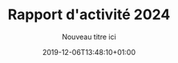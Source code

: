---
title: Rapport d'activité 2024
date: 2019-12-06T13:48:10+01:00
layout: rapport_2024
menu:
  main:
    parent: asso
    weight: 4
flowbite: true
carousel: true
subtitle: "Nouveau titre ici"
tabs:
  - title: "Édito<br/>Moments clés<br/>Chiffres 2024"
    title_mobile: "Édito / Moments clés / Chiffres 2024"
    id: edito
  - title: Une année<br/>d'ancrage<br/>territorial
    title_mobile: Une année d'ancrage territorial
    id: ancrage
  - title: Transmettre,<br/>éduquer et<br/>diffuser
    title_mobile: Transmettre, éduquer et diffuser
    id: education
  - title: L’augmentation des besoins &<br/>nos relations avec les<br/>association partenaires 
    title_mobile: L’augmentation des besoins & nos relations avec les association partenaires
    id: partenaires
  - title: Changer les<br/>mentalités sur<br/>les règles
    title_mobile: Changer les mentalités sur les règles
    id: changer
  - title: Une équipe qui<br/>grandit comme<br/>ses projets
    title_mobile: Une équipe qui grandit comme ses projets
    id: equipe 
intro:
  title: "Bienvenue sur notre rapport d'activité digital !"
  text: "En 2024, Règles Élémentaires a poursuivi son engagement avec une intensité et une portée accrues. Grâce à la mobilisation sans précédent de nos bénévoles, partenaires et équipes salariées, nous avons collecté et redistribué plus de 5 millions de protections périodiques, formé plus d'un millier de professionnel·les et sensibilisé des milliers de jeunes et d’adultes à la santé menstruelle. Cette année marque également un tournant stratégique avec l’essor de nos antennes régionales, permettant un ancrage territorial renforcé et des actions adaptées aux réalités locales. En innovant dans nos approches, en consolidant nos actions et en étendant notre réseau, nous avons fait de 2024 une année décisive pour la lutte contre la précarité menstruelle et la sensibilisation à grande échelle. Ce rapport témoigne de ces avancées, des défis relevés et des perspectives qui s’ouvrent à nous pour les années à venir.<br/>Bonne lecture !"
edito: "Être présidente de Règles Élémentaires, c’est porter une conviction profonde : celle que les règles ne devraient jamais être un sujet de honte, d'ignorance ou de précarité. 
<br/><br/>
Cette année encore, nous avons grandi, à toutes les échelles : sur le terrain avec l’ouverture d’antennes locales portées par des personnes engagées ; à l’échelle européenne en dénonçant des réalités inacceptables — à l’heure où j’écris ces lignes, qui sait ce qu’il y a vraiment dans une protection périodique ? Comment ne pas voir là une négligence délibérée à la santé publique ? Face à ces constats, Règles Élémentaires éclaire, informe, sensibilise. Avec la certification Qualiopi obtenue pour notre service de formation, nous consolidons notre rôle dans un monde où la parole a parfois du mal à se frayer un chemin. 
<br/><br/>
Merci à l’équipe de l’association, aux bénévoles et aux soutiens fidèles dont ses administrateurs•rices qui font vivre cette ambition quotidienne."
edito_author: "Nadège Moreau<br/>Présidente de Règles Élémentaires"
events_title: "2024 en moments clés"
key_events:
  - month: "Janvier"
    imgs:
      - src: "/img/page-rapport-2024/janvier.png"
    texts: 
      - content: "↘ Première édition de l’Élémentaire"
  - month: "Mars"
    imgs:
      - src: "/img/page-rapport-2024/mars-collecte-1.png"
      - src: "/img/page-rapport-2024/mars-collecte-2.png"
    texts: 
      - content: "↘ Collecte nationale Règles Solidaires"
  - month: "Avril"
    imgs:
      - src: "/img/page-rapport-2024/avril-sensib-foot.png"
      - src: "/img/page-rapport-2024/avril-sensib-coach.png"
    texts: 
      - content: "↘ Lancement en club de notre projet “j’ai mes règles, je fais du foot”"
      - content: "↘ Création de l’Organisme de formation!"
  - month: "Mai"
    imgs:
      - src: "/img/page-rapport-2024/mai-sport.png"
      - src: "/img/page-rapport-2024/mai-leclerc.png"
      - src: "/img/page-rapport-2024/mai-apero.png"
    texts: 
      - content: "↘ Règles et sport : carton rouge sur les tabous à la Cité Audacieuse"
      - content: "↘ Collecte nationale Banques Alimentaires x Leclerc"
      - content: "↘ Apéro Menstruel à Lyon"
  - month: "Juin"
    imgs:
      - src: "/img/page-rapport-2024/juin-collecte.png"
      - src: "/img/page-rapport-2024/juin-alerte.png"
      - src: "/img/page-rapport-2024/juin-solidays.png"
    texts: 
      - content: "↘ Collecte nationale Règles de Survie avec Monoprix et la fondation des femmes"
      - content: "↘ Participation à Alertes féministes"
      - content: "↘ Solidays"
  - month: "Juillet"
    imgs:
      - src: "/img/page-rapport-2024/juillet-seminaire-1.png"
      - src: "/img/page-rapport-2024/juillet-seminaire-2.png"
    texts: 
      - content: "↘ Premier séminaire d’équipe !"
  - month: "Septembre"
    imgs:
      - src: "/img/page-rapport-2024/septembre.png"
    texts: 
      - content: "↘  Lancement du Menstrual Education Network"
  - month: "Octobre"
    imgs:
      - src: "/img/page-rapport-2024/octobre-parlons.png"
      - src: "/img/page-rapport-2024/octobre-cop1.png"
      - src: "/img/page-rapport-2024/octobre-dossard-2.png"
    texts: 
      - content: "↘ Lancement Parlons Règles"
      - content: "↘ Participation au festival Cop’1 au Zénith"
      - content: "↘ Lancement dossards solidaires"
  - month: "Novembre"
    imgs:
      - src: "/img/page-rapport-2024/novembre-men.png"
      - src: "/img/page-rapport-2024/novembre-don.png"
    texts: 
      - content: "↘ Kick off du Menstrual Education Network à Paris"
      - content: "↘ Microdon Monoprix"
  - month: "Décembre"
    imgs:
      - src: "/img/page-rapport-2024/decembre-virale.png"
      - src: "/img/page-rapport-2024/decembre-mayotte.png"
    texts: 
      - content: "↘ Collecte virale"
      - content: "↘ Mission Mayotte"
key_numbers:
  title: Les chiffres clés
  precarite_title: "Lutte contre la précarité menstruelle"
  precarite_numbers:    
    - number: "5 110 451"
      text: "protections collectées"
      img: "/img/page-rapport-2024/paquet-serviettes.svg"
    - number: "12 671"
      text: "protections réutilisables collectées"
      img: "/img/page-rapport-2024/cup.svg"
    - number: "5 097 780"
      text: "protections jetables collectées"
      img: "/img/page-rapport-2024/serviette-emballee.svg"
    - number: "457 625"
      text: "personnes bénéficiaires"
      img: "/img/page-rapport-2024/3-personnes.svg"
    - number: "404 partenaires"
      text: "associatifs ayant bénéficié de protections périodiques"
      img: "/img/page-rapport-2024/main-coeur.svg"
  benevoles_title: "Nos bénévoles"
  benevoles_numbers:
    - number: "291"
      text: "bénévoles formé·es"
      img: "/img/page-rapport-2024/personnage-check.svg"
    - number: "1500"
      text: "bénévoles mobilisé·es sur 103 actions"
      img: "/img/page-rapport-2024/hands-heart.svg"
  education_title: "Education menstruelle"
  education_numbers:
    - number: "267"
      text: "actions de sensibilisation jeunes"
      img: "/img/page-rapport-2024/tableau.svg"
    - number: "4951"
      text: "jeunes sensibilisé·es lors de nos ateliers scolaires"
      img: "/img/page-rapport-2024/sac-a-dos.svg"
    - number: "+ de 10 000"
      text: "visites sur Parlons Règles"
      img: "/img/page-rapport-2024/ordinateur.svg"
  formation_title: "Formations"
  formation_numbers:
    - number: "89"
      text: "actions menées auprès des professionnel·les (relais médico-sociaux, éducatifs)"
      img: "/img/page-rapport-2024/tableau.svg"
    - number: "1030"
      text: "professionnel·les  formé·es ou sensibilisé·es"
      img: "/img/page-rapport-2024/professionnel.svg"
    - number: "26"
      text: "sensibilisations adultes bénéficiaires"
      img: "/img/page-rapport-2024/tableau.svg"
    - number: "232"
      text: "bénéficiaires sensibilisé·es"
      img: "/img/page-rapport-2024/bulle-dialogue.svg"
    - number: "6"
      text: "actions menées auprès d’employeurs"
      img: "/img/page-rapport-2024/tableau.svg"
    - number: "115"
      text: "salarié·es / agent·es sensibilisé·es"
      img: "/img/page-rapport-2024/professionnel.svg"
  public_title: "Grand public"
  public_numbers:
    - number: "45"
      text: "participations lors d’événements"
      img: "/img/page-rapport-2024/evenement.svg"
    - number: "+ de 220 000 personnes"
      text: "sensibilisées lors de nos évènements"
      img: "/img/page-rapport-2024/personnage-check.svg"
    - number: "64 268"
      text: "abonné·es sur nos réseaux sociaux"
      img: "/img/page-rapport-2024/abonnes.svg"
    - number: "107"
      text: "parutions dans les médias"
      img: "/img/page-rapport-2024/journal.svg"
carte_title: "Notre présence sur le territoire"
partners_title: "Merci à nos partenaires"
publics_title: "Financeurs publics"
publics:
    - name: "Ville de Paris"
      logo: "/img/page-rapport/logos-partenaires/financeurs-publics/ville-paris.png"
    - name: "Est Ensemble"
      logo: "/img/page-rapport/logos-partenaires/financeurs-publics/est-ensemble.png"
    - name: "Cités éducatives"
      logo: "/img/page-rapport/logos-partenaires/financeurs-publics/cites-educatives.png"
    - name: "Région IDF"
      logo: "/img/page-rapport/logos-partenaires/financeurs-publics/idf.png"
    - name: "Préfecture IDF"
      logo: "/img/page-rapport/logos-partenaires/financeurs-publics/prefet-idf.png"
    - name: "Préfecture Seine-Saint-Denis"
      logo: "/img/page-rapport/logos-partenaires/financeurs-publics/prefet-saint-denis.png"
    - name: "DRDFE PDL"
      logo: "/img/page-rapport/logos-partenaires/financeurs-publics/prefet-pdl.png"
    - name: "DRIHL IDF"
      logo: "/img/page-rapport/logos-partenaires/financeurs-publics/drihl.png"
    - name: "DRDFE IDF"
      logo: "/img/page-rapport/logos-partenaires/financeurs-publics/drdfe-idf.png"
    - name: "DRIEETS 94"
      logo: "/img/page-rapport/logos-partenaires/financeurs-publics/drieets-94.png"
    - name: "DREETS Corse"
      logo: "/img/page-rapport/logos-partenaires/financeurs-publics/dreets-corse.png"
    - name: "Métropole Lyon"
      logo: "/img/page-rapport/logos-partenaires/financeurs-publics/metropole-lyon.png"
    - name: "DGCS"
      logo: "/img/page-rapport/logos-partenaires/financeurs-publics/dgcs.jpeg"
    - name: "Ministère chargé de l'égalité entre les femmes et les hommes"
      logo: "/img/page-rapport/logos-partenaires/financeurs-publics/sdfe.png"
    - name: "Direction de l'administration pénitentiaire"
      logo: "/img/page-rapport/logos-partenaires/financeurs-publics/dap.png"
    - name: "Fond pour le développement de la vie associative"
      logo: "/img/page-rapport/logos-partenaires/financeurs-publics/fdva.png"
    - name: "Ville de Nantes"
      logo: "/img/page-rapport/logos-partenaires/financeurs-publics/nantes.png"
    - name: "Conseil départemental 94"
      logo: "/img/page-rapport/logos-partenaires/financeurs-publics/seine-saint-denis.png"
    - name: "DDFE-94"
      logo: "/img/page-rapport/logos-partenaires/financeurs-publics/prefet-val-marne.png"
    - name: "Ville de Nanterre"
      logo: "/img/page-rapport/logos-partenaires/financeurs-publics/nanterre.png"
privates_title: "Mécènes et financeurs privés"
privates:
    - name: "Or en cash"
      logo: "/img/page-rapport/logos-partenaires/financeurs-prives/or-en-cash.png"
    - name: "Fondation Roi Beaudouin"
      logo: "/img/page-rapport/logos-partenaires/financeurs-prives/fondation-roi.png"
    - name: "Fondation L'oréal"
      logo: "/img/page-rapport/logos-partenaires/financeurs-prives/fondation-loreal.png"
    - name: "Fondation des femmes"
      logo: "/img/page-rapport/logos-partenaires/financeurs-prives/fondation-des-femmes.png"
    - name: "Fondation AFNIC"
      logo: "/img/page-rapport/logos-partenaires/financeurs-prives/afnic.png"
    - name: "Impact 2024"
      logo: "/img/page-rapport/logos-partenaires/financeurs-prives/impact-2024.png"
    - name: "Fondation Crédit Agricole"
      logo: "/img/page-rapport/logos-partenaires/financeurs-prives/fondation-credit-agricole.png"
    - name: "Fondation BNP"
      logo: "/img/page-rapport/logos-partenaires/financeurs-prives/fondation-bnp.png"
    - name: "Fondation France s'engage"
      logo: "/img/page-rapport/logos-partenaires/financeurs-prives/ffe.png"
    - name: "ADN Solidarity"
      logo: "/img/page-rapport/logos-partenaires/financeurs-prives/adn-solidarity.png"
    - name: "Fondation Carrefour"
      logo: "/img/page-rapport/logos-partenaires/financeurs-prives/fondation-carrefour.png"
    - name: "Caisse d'épargne Grand Est Europe"
      logo: "/img/page-rapport/logos-partenaires/financeurs-prives/ce-grand-est.png"
    - name: "Heyme"
      logo: "/img/page-rapport/logos-partenaires/financeurs-prives/heyme.png"
    - name: "The Simones"
      logo: "/img/page-rapport/logos-partenaires/financeurs-prives/the-simones.jpg"
    - name: "Groupe VYV"
      logo: "/img/page-rapport/logos-partenaires/financeurs-prives/groupe-vyv.png"
    - name: "Fond de dotation EIG"
      logo: "/img/page-rapport/logos-partenaires/financeurs-prives/eig.png"
    - name: "Comédie des 3 Bornes"
      logo: "/img/page-rapport/logos-partenaires/financeurs-prives/3-bornes.png"
mecenat_title: "Mécènat de compétence"
mecenat:
    - name: "Astek"
      logo: "/img/page-rapport/logos-partenaires/mecenat/astek.png"
    - name: "EY"
      logo: "/img/page-rapport/logos-partenaires/mecenat/ey.png"
    - name: "make.org"
      logo: "/img/page-rapport/logos-partenaires/mecenat/makeorg.png"
    - name: "Service Plan"
      logo: "/img/page-rapport/logos-partenaires/mecenat/serviceplan.png"
    - name: "Les fabricants"
      logo: "/img/page-rapport/logos-partenaires/mecenat/fabricants.png"
    - name: "Média Transports"
      logo: "/img/page-rapport/logos-partenaires/mecenat/mediatransports.png"
    - name: "Share it"
      logo: "/img/page-rapport/logos-partenaires/mecenat/share-it.svg"
    - name: "Impact tank"
      logo: "/img/page-rapport/logos-partenaires/mecenat/impact-tank.png"
operationnels_title: "Partenaires opérationnels"
operationnels:
    - name: "Leclerc"
      logo: "/img/page-rapport/logos-partenaires/operationnels/leclerc.png"
    - name: "Fondation Monoprix"
      logo: "/img/page-rapport/logos-partenaires/operationnels/fondation-monoprix.jpg"
    - name: "Banques alimentaires"
      logo: "/img/page-rapport/logos-partenaires/operationnels/ffba.png"
    - name: "Cora"
      logo: "/img/page-rapport/logos-partenaires/operationnels/cora.png"
    - name: "Captain Cause"
      logo: "/img/page-rapport/logos-partenaires/operationnels/captain-cause.png"
    - name: "Wenabi"
      logo: "/img/page-rapport/logos-partenaires/operationnels/wenabi.png"
    - name: "NooS"
      logo: "/img/page-rapport/logos-partenaires/operationnels/noos.png"
    - name: "Charitips"
      logo: "/img/page-rapport/logos-partenaires/operationnels/charitips.png"
    - name: "Benevity"
      logo: "/img/page-rapport/logos-partenaires/operationnels/benevity.png"
    - name: "Day One"
      logo: "/img/page-rapport/logos-partenaires/operationnels/day-one.png"
    - name: "Diffuz"
      logo: "/img/page-rapport/logos-partenaires/operationnels/diffuz.jpg"
    - name: "Vendredi"
      logo: "/img/page-rapport/logos-partenaires/operationnels/vendredi.jpeg"
    - name: "Deret"
      logo: "/img/page-rapport/logos-partenaires/operationnels/deret.png"
    - name: "All Colibri"
      logo: "/img/page-rapport/logos-partenaires/operationnels/all-colibri.png"
    - name: "Les Bienfaiteurs"
      logo: "/img/page-rapport/logos-partenaires/operationnels/bienfaiteurs.png"
    - name: "CAF America"
      logo: "/img/page-rapport/logos-partenaires/operationnels/caf-america.png"
evenementiels_title: "Partenaires événementiels"
evenementiels:
    - name: "Cop'1"
      logo: "/img/page-rapport/logos-partenaires/evenementiels/cop1.png"
    - name: "VYV festival"
      logo: "/img/page-rapport/logos-partenaires/evenementiels/vyv.jpeg"
    - name: "Fabrique de la solidarité"
      logo: "/img/page-rapport/logos-partenaires/evenementiels/fabrique.png"
    - name: "Cité audacieuse"
      logo: "/img/page-rapport/logos-partenaires/evenementiels/cite.jpg"
produits_title: "Partenaires produits"
produits:
    - name: "Dans ma culotte"
      logo: "/img/page-rapport/logos-partenaires/produits/dansmaculotte.png"
    - name: "Smoon"
      logo: "/img/page-rapport/logos-partenaires/produits/smoon.png"
    - name: "Always"
      logo: "/img/page-rapport/logos-partenaires/produits/always.png"
    - name: "DIM"
      logo: "/img/page-rapport/logos-partenaires/produits/dim.png"
    - name: "Modibodi"
      logo: "/img/page-rapport/logos-partenaires/produits/modibodi.jpg"
    - name: "Chantelle"
      logo: "/img/page-rapport/logos-partenaires/produits/chantelle.png"
    - name: "Carrefour"
      logo: "/img/page-rapport/logos-partenaires/produits/carrefour.png"
    - name: "Les petites choses"
      logo: "/img/page-rapport/logos-partenaires/produits/lespetiteschoses.png"
    - name: "Jho"
      logo: "/img/page-rapport/logos-partenaires/produits/jho.png"
ancrage:
  intro:
    title: "Une année d'ancrage territorial"
    text: "En 2024, Règles Élémentaires a consolidé et étendu son ancrage territorial grâce à ses antennes salariées. Nous comptons désormais quatre antennes régionales : en Pays de la Loire (PDL), Centre-Val de Loire (CVL), Île-de-France (IDF), et Provence-Alpes-Côte d’Azur (PACA)."
  first_text: "Cette année, deux modèles d'antennes se sont distingués : en PACA et CVL, elles ont été créées là où existait auparavant une activité 100% bénévole, tandis qu'en IDF, les actions existait dû à l'implantation francilienne historique de l'asso, mais l'antenne a été formalisée.
  <br/><br/>
  Ce projet ambitieux, car il a nécessité de repenser notre organisation et un modèle financier dédié,  nous tenait à cœur. Il reflète notre volonté d’être toujours plus proches de nos publics  et de savoir refléter  la réalité des territoires. Les antennes permettent ainsi de mieux comprendre les besoins du terrain pour y développer nos actions, de mieux accompagner, et de démultiplier notre impact.
  <br/><br/>
  Chaque antenne régionale a sa propre histoire, ses projets uniques et ses partenariats spécifiques.Elles sont des lieux d’innovation où naissent de nouveaux projets et de nouvelles opportunités de faire rayonner notre association. Grâce à elles, en apprenant de leurs expériences, l’association consolide aussi un  modèle d’essaimage flexible et évolutif, conçu pour maximiser notre impact en nous adaptant aux spécificités de chaque territoire. Cette approche nous permet d’expérimenter localement avant d’élargir notre rayonnement pour soutenir et accompagner des dynamiques locales.
  Par ailleurs, cette première année a permis aux responsables d’antennes de créer des liens avec des acteurs et actrices locaux déterminés à transformer leur territoires sur la question des règles, à en faire des environnements qui : ici mettent à disposition des produits périodiques, là réfléchisse à un projet d’éducation menstruelle coordonné et systématique, là dédie des moyens conséquents pour analyser, essayer, implémenter. Or, nous savons que si nous souhaitons penser le monde règles-friendly de demain, ces articulations entre des volontés à différentes échelles  et nos actions, sont centrales. 
  <br/><br/>
  Les résultats obtenus grâce à ces antennes sont significatifs. En 2024, elles nous ont permis de former un nombre croissant de personnes aux enjeux des règles et de sensibiliser un public toujours plus jeune, afin de prévenir la précarité menstruelle et le tabou des règles des plus jeunes, qui sont souvent les plus isolé•es face aux premières règles. Chaque antenne joue donc  un rôle crucial dans la diffusion de nos messages et dans l’éducation menstruelle.
  <br/><br/>
  Les défis qui nous attendent maintenant consistent à renforcer les logiques de plaidoyer local pour chaque antenne et à s’installer comme une actrice locale de coordination et de facilitation du déploiement des projets autour de nos sujets, une actrice incontournable du paysage associatif de leur région. Cet ancrage territorial solide est une étape essentielle pour assurer la continuité et le développement des missions de Règles Élémentaires, tout en contribuant activement à briser les tabous et à réduire les inégalités liées aux menstruations"
  cards:
    - title: "Antenne Provence-Alpes Côte d’Azur"
      date: "Date de création : Juillet 2024"
      responsable: "Responsable d’antenne : Florence"
      img: "/img/page-rapport-2024/fiche-paca.png"
      numbers:
        - number: "154 523 produits redistribués"
        - number: "24 collectes organisées"
        - number: "92 partenaires associatifs dont 26 qui ont reçu des dons en 2024"
        - number: "9 bénévoles"
        - number: "2 formations au sein de structures médico-sociales"
        - number: "55 professionnel·les formé·es à la santé menstruelle lors de 4 modules chez Solimut"
        - number: "12 encadrant·es et coachs sensibilisé·es sur les règles dans le sport"
        - number: "5 stands tenus au cours d’événements"
    - title: "Antenne Île-de-France"
      date: "Date de création : Septembre 2024"
      responsable: "Responsable d’antenne : Lucie"
      img: "/img/page-rapport-2024/fiche-idf.png"
      numbers:
        - number: "955 000 produits redistribués (dont 10 000 lavables)"
        - number: "222 collectes organisées"
        - number: "599 partenaires associatifs dont 178 ayant reçu des dons en 2024"
        - number: "95 bénévoles"
        - number: "294 formations au sein de structures médico-sociales"
        - number: "131 ateliers d’éducation menstruelle - 2 525 élèves sensibilisé·es"
        - number: "1 170 adultes sensibilisé·es"
        - number: "26 événements grand public"
        - number: "7 ateliers Règles et Sport - 175 joueuses sensibilisées"
    - title: "Antenne Centre-Val de Loire"
      date: "Date de création : Juin 2024"
      responsable: "Responsable d’antenne : Emmanuelle"
      img: "/img/page-rapport-2024/fiche-centre.png"
      numbers:
        - number: "136 724 produits redistribués"
        - number: "11 collectes organisées"
        - number: "48 partenaires associatifs dont 18 qui ont reçu des dons en 2024"
        - number: "39 bénévoles"
        - number: "2 sensibilisations pour les partenaires médico-sociaux"
        - number: "20 ateliers d’éducation menstruelle - 250 élèves sensibilisé·es"
        - number: "2 cafés des parents organisés"
    - title: "Antenne Pays de la Loire"
      date: "Date de création : 2024"
      responsable: "Responsable d’antenne : Elena"
      img: "/img/page-rapport-2024/fiche-loire.png"
      numbers:
        - number: "143 427 produits redistribués"
        - number: "33 collectes organisées"
        - number: "77 partenaires associatifs dont 33 qui ont reçu des dons en 2024"
        - number: "34 bénévoles"
        - number: "28 ateliers d’éducation menstruelle - 600 jeunes sensibilisé·es (de 8 à 25 ans)"
        - number: "91 professionnel·les formé·es"
        - number: "14 événements grand public"
        - number: "1 atelier règles et sport auprès de coachs : 9 participant·es"
        - number: "1 atelier règles et sport auprès de joueuses : 22 participantes"
  antennes:
    - title: "Antenne PACA"
      text: "Initiée en 2019 par une bénévole, elle a pris un nouvel essor en juillet 2024 avec l’arrivée de Florence, en tant que responsable de l’antenne. Elle a repris la gestion des activités pour sensibiliser davantage à la question des règles et répondre à la hausse des demandes de protections périodiques, dans un contexte de précarité croissante. Grâce à ses actions, depuis 2020, l’antenne a collecté et redistribué plus de 1 700 000 protections périodiques à 92 partenaires associatifs. L’antenne Provence-Alpes-Côte d’Azur vise à renforcer au cœur de son territoire des actions d’éducation menstruelle, de formation et de collectes, en les adaptant aux spécificités et aux besoins du public local. Elle cherche aussi à structurer un réseau local de bénévoles, collecteurs·rices, mécènes et partenaires, essentiels au déploiement de ses activités.
      <br/><br/>
      Depuis sa création en juillet 2024, l’antenne a pu :
      <ul>
        <li>Mettre en place 2 formations au sein de structures médico-sociales pour les accompagner dans la lutte contre la précarité menstruelle et le tabou des règles, comme par exemple l’association La Caravelle.</li>
        <li>Mettre en place 4 modules de sensibilisation pour intégrer la question de la santé menstruelle en milieu professionnel. C’est le cas de la mutuelle Solimut, qui a choisi l’association pour l’accompagner dans le déploiement de son projet de congé menstruel ; et souhaite sensibiliser l’ensemble des équipes, du conseil d’administration aux équipes salariées.</li>
        <li>Sensibiliser 12 personnes parmi les équipes encadrantes et coachs du club de foot AS Mar Vivo, à La Seyne-sur-mer, en écho avec le projet “Règles et Sport”. Ainsi qu’environ 50 joueuses, de 12 à 18 ans, qui vont être sensibilisées début 2025.</li>
        <li>Sensibiliser les jeunes, comme par exemple une cinquantaine d’étudiant·es sur les campus universitaires d’Aix-en-Provence et de Saint-Jérôme, via des ateliers et stands de sensibilisation.</li>
        <li>Informer et sensibiliser le grand public, au cours du Marseille Village Santé et du festival Cop1 en octobre 2024.</li>
        <li>Aller à la rencontre d’une vingtaine de partenaires associatifs sur le territoire</li>
      </ul>
      <br/>
      L’année 2025 prévoit déjà la mise en place de formations professionnelles, interventions extra-scolaires, sensibilisations à destination du public étudiant, de clubs et associations sportives."
      quote: "“Cette formation va nous permettre de passer à l’action pour lutter contre la précarité menstruelle dans notre structure car elle concerne une majeure partie du public que nous accompagnons et qu'elle peut permet de déconstruire certaines représentations à ce sujet.”"
      quote_author: "Témoignage d’une salariée de l’association La Caravelle"
      img: "/img/page-rapport-2024/zoom-paca.png"
    - title: "Antenne Île-de-France"
      text: "Si Règles Élémentaires, depuis sa création, a toujours eu la grande majorité de ses actions en Île-de-France, l’antenne régionale a été officiellement créée en septembre dernier seulement. En effet, les actions en Île-de-France en 2024 ce sont : 
      <br/><br/>
      <ul>
      <li>599 partenaires associatifs et 955 000 produits distribués dont 10 000 produits lavables ainsi que 294 professionnel·les formé·es à la santé menstruelle</li>
      <li>Des actions de sensibilisation à destination de  2 700 élèves de 8 à 18 ans et 1 170 adultes</li>
      </ul>
      <br/>
      C’est face à ce fourmillement d’initiatives et d’actions mises en place qu’il est devenu nécessaire d’adopter une approche territorialisée et d’opter pour une vision et un ancrage régional. L’antenne a pour objectif de représenter localement les principes et projets de l’association, face aux acteur·ices locaux. 
      <br/><br/>
      Cette nouvelle approche a permis de développer des projets adaptés aux besoins et capacités du territoire : 
      Un vaste projet de formation des professionnel·les du médico-social a permis la mise en place de 23 formations qui ont apporté des connaissances et des outils pratiques à des structures d’hébergement, de maraude et d’insertion, entre autres. Le nombre de formations a pour ambition de doubler pour 2025. Le suivi territorialisé de ce projet de formation a permis de susciter l’intérêt au sein des structures et de les sensibiliser à l’importance de la santé menstruelle dans l'accompagnement social. Résultat : Le Samu Social de Paris et le Samu 93 vont être accompagnés sur l’année 2025 dans la formation de médiatrices spécialisées en santé menstruelle. 
      <br/><br/>
      Sur le département du Val de Marne, un projet pilote de formation des structures accompagnant des personnes en situation de handicap a été mené, via la co-construction de modules de formation en partenariat avec des des structures concernées et la mise en place d’une première formation au sein d’un IMPRO. Ce projet financé et développé grâce à des partenariats locaux est voué à se développer au national courant 2025. 
      L’année 2025 va permettre le développement de cet ancrage territorial avec l'initiation de projets innovants et d’accompagnements spécifiques, avec les collectivités et les partenaires éducatifs également. De premières pierres ont déjà été posées avec l’intégration de l’antenne au Conseil Parisien des Associations et la rencontre de nombreuses Cités Éducatives de Seine Saint Denis, du Val de Marne et de l’Essonne."
      quote: "“Cette formation a été animée par une intervenante remarquable. Elle m’a également permis de prendre conscience des inégalités auxquelles certaines femmes en situation de grande précarité peuvent être confrontées. Je t’avouerai que cette question n’avait pas été abordée dans le cadre de mes accompagnements jusqu’à présent. Je ne sais pas encore exactement par quelle stratégie je le ferai, mais ce sujet sera désormais pris en compte. C’est grâce à ces moments que nous pouvons prendre un peu de recul par rapport à notre quotidien et faire évoluer nos pratiques. Alors, merci beaucoup pour cela.”"
      quote_author: "Intervenante social d’un centre d’hébergement d’Adoma"
      img: "/img/page-rapport-2024/zoom-idf.png"
    - title: "Antenne  Centre-Val de Loire"
      text: "Initialement portée en 2021 par trois bénévoles basées à Orléans, l’antenne Centre-Val de Loire a franchi une nouvelle étape en juin 2024 avec l’arrivée d’une salariée, Emmanuelle, en charge de son développement. Désormais implantée à Tours, elle s’appuie sur le soutien de deux bénévoles engagées à Orléans. Cette structuration répond à une demande croissante des acteurs locaux, soucieux de sensibiliser un public plus large aux enjeux liés aux règles, ainsi qu’aux besoins grandissants des structures associatives accompagnant des personnes en situation de précarité, notamment en matière d’accès aux protections périodiques.
      <br/><br/>
      Dès sa prise de fonction, la responsable de l’antenne a réalisé un état des lieux et noué des liens stratégiques avec des acteur·ices clé·es (DDFE, DAASEN, Infirmière Conseillère Technique Départementale auprès de l'IA-DASEN, élus locaux…). L’une des premières actions a été la mise en place expérimentale d’ateliers d’éducation menstruelle auprès d’élèves de CM1-CM2 et de 6e dans deux écoles et deux collèges de Tours. Les premiers retours, tant des élèves que des relais éducatifs, ont été extrêmement positifs, confirmant la pertinence et l'impact de ces interventions.
      <br/><br/>
      Parallèlement, l’antenne a mobilisé une vingtaine de bénévoles pour organiser trois collectes de protections périodiques dans des supermarchés de Tours et Orléans. Grâce au maillage territorial et aux partenariats établis avec des structures d’accueil pour personnes en grande précarité, ces collectes ont permis une redistribution efficace des produits collectés.
      Enfin, depuis octobre 2024, l’antenne bénéficie de l’accompagnement d’Alter’Incub, un incubateur dédié au soutien des initiatives à fort impact social, offrant ainsi de nouvelles perspectives de développement et de structuration pour ses actions sur le territoire."
      quote: "“Equitis Romani autem esse filium criminis loco poni ab accusatoribus neque his iudicantibus oportuit neque defendentibus nobis. Nam quod de pietate dixistis, est quidem ista nostra existimatio, sed iudicium certe parentis; quid nos opinemur, audietis ex iuratis; quid parentes sentiant, lacrimae matris incredibilisque maeror, squalor patris et haec praesens maestitia, quam cernitis, luctusque declarat. Quare talis improborum consensio non modo excusatione amicitiae tegenda non est sed potius supplicio omni vindicanda est, ut ne quis concessum putet amicum vel bellum patriae inferentem.”"
      quote_author: "Lorem Ipsum"
      img: "/img/page-rapport-2024/zoom-centre.png"
    - title: "Antenne Pays de la Loire"
      text: "Une première année riche en avancées :
      Il y a un an, nous posions les premières pierres de l’antenne salariée des Pays de la Loire, avec l’ambition de renforcer notre impact local et de répondre plus efficacement aux besoins du territoire. Aujourd’hui, nous sommes fier·es de célébrer cette première année d’actions concrètes et de belles réussites.
      <br/><br/>
      Grâce à l’engagement des bénévoles, des partenaires et des structures locales, nous avons pu :
      <ul>
      <li>Construire un réseau solide de 75 structures partenaires (associatives, médico-sociales, éducatives), qui bénéficient de notre expertise et de nos redistributions régulières de produits périodiques.</li>
      <li>Sensibiliser et déployer notre programme d'éducation menstruelle, à travers des interventions en collèges, lycées, à l'université et foyers jeunes travailleurs·euses, par exemple en proposant un projet passerelle pour les élèves de CM2 et de 6èmes dans les écoles et collèges de la Cité Educative d'Allonnes en Sarthe, ou encore en accompagnant les étudiant·es relais de l'Université de Nantes.</li>
      <li>Former des professionnel·les pour mieux accompagner les publics et intégrer ces enjeux dans leurs pratiques quotidiennes.</li>
      </ul>
      <br/>
      Des actions innovantes et des temps forts :
      <ul>
      <li>Le lancement du module “Règles & Sport” : en partenariat avec le Fondaction du Football, nous avons expérimenté un programme inédit avec le Football Club Fief-Gesté dans le Maine-et-Loire, visant à lever le tabou des règles dans le sport et éviter le décrochage sportif des jeunes filles au moment de la puberté.</li>
      <li>Notre présence sur des événements grand public : que ce soit lors de fêtes de quartier, rencontres sportives ou journées du 8 mars, nous avons multiplié les occasions de sensibiliser et d’ouvrir le dialogue, notamment à travers des ciné-débats, tables rondes et conférences. Nous avons par exemple participé au podcast Ce que l’on s’aime de l’association Disqutons, pour échanger sur la précarité menstruelle étudiante et faire entendre la voix des personnes concernées.</li>
      </ul>
      <br/>
      Un engagement collectif pour 2025 : 
      Après cette première année d'activité, nous voulons renforcer l'accompagnement des actions sur le terrain, en élargissant notre réseau de partenaires, en proposant davantage de formations et en développant l'éducation menstruelle auprès des jeunes. Nous souhaitons également faire de l’antenne Pays de la Loire une véritable structure ressource pour le territoire. Cela signifie accompagner les porteurs·euses de projets engagé·es contre la précarité menstruelle, partager notre expertise avec les acteurs·rices locaux et aider nos partenaires à monter en compétence. En développant des outils et des formations adaptées, nous voulons permettre à chacun·e d’agir à son échelle et d’inscrire durablement le sujet des règles dans les dynamiques locales."
      quote: "“En 2024, un collectif regroupant une dizaine de structures engagées sur les questions d’Éducation à la Vie Affective, Relationnelle et Sexuelle (EVARS) en Loire-Atlantique s’est créé. Ce travail en réseau nous permet d’échanger nos expériences, de partager nos expertises et de nous enrichir mutuellement. Ensemble, nous souhaitons développer des outils adaptés aux besoins repérés, réfléchir à des pratiques plus inclusives et favoriser le travail partenarial. Cette dynamique de réseau nous permet d’innover, de nous soutenir face aux défis, de renforcer notre légitimité dans nos pratiques et auprès des publics que nous accompagnons. Dans un contexte dans lequel ces thématiques sont parfois mises en difficulté, le collectif nous donne aussi du poids pour poursuivre nos actions.”"
      quote_author: "Ophélia pour iKi iKi & François pour disQutons"
      img: "/img/page-rapport-2024/zoom-pdl.png"
  benevoles:
    title: "Le rôle central des bénévoles pour déployer nos actions"
    first_text: "Depuis sa création, Règles Élémentaires repose sur un pilier fondamental : l'engagement bénévole. À sa création, l’association était entièrement portée par des bénévoles, et c’est grâce à leur engagement que nous avons pu collecter et redistribuer des millions de protections périodiques à travers toute la France. Leur implication sans relâche a été le moteur de notre croissance et le fondement de notre impact."
    numbers:
      - number: "291"
        text: "Bénévoles formé·es"
        img : "img/page-rapport-2024/personnage-check.svg"
      - number: "1 500"
        text: "bénévoles mobilisé·es sur 103 actions"
        img : "img/page-rapport-2024/hands-heart.svg"
    second_text: "Aujourd’hui, nos bénévoles sont présent·es sur tout le territoire national, en France métropolitaine mais aussi dans les départements d’outre-mer comme la Réunion et Mayotte. Ce maillage territorial dense, rendu possible par leur engagement, est une richesse inestimable pour l’association. Les bénévoles jouent un rôle clé à plusieurs niveaux : que ce soit à travers l’organisation ou la participation à des collectes de protections périodiques, ou en représentant l’association lors d’événements et/ou sur des stands, iels permettent à Règles Élémentaires d’être représentée sur le terrain, au plus près des besoins.

    En 2024, nous avons franchi une étape importante en débutant la mise en place d’un nouveau modèle d’engagement. Ce travail a consisté à mieux définir le rôle des bénévoles au sein de l’association, à structurer leur parcours et à imaginer des stratégies pour engager et fidéliser de nouvelles personnes. Ce chantier ambitieux se poursuivra en 2025, avec l’arrivée d’une personne dédiée à la mobilisation bénévole, qui aura pour mission de consolider cet élan et de démultiplier l’impact de l’association grâce à l’énergie collective des bénévoles."
  other_actions:
    - title: "Zoom sur la communauté bénévole en Île-de-France"
      preview: "L’antenne Île-de-France compte une communauté de 240 bénévoles dont 75 régulièrement actif·ves sur le terrain. Le temps consacré à la mobilisation de cette communauté en 2024 a permis de mettre en place 60 actions dont 37 de collecte et redistribution et 15 de sensibilisation grand public. 
      Les bénévoles ont, de fait, participé activement au rayonnement de l’antenne à la fois dans la lutte contre la précarité menstruelle et le tabou des règles."
      more_text: "Cette année a aussi permis de préparer le terrain pour la mise en place d’un processus d’intégration et de formation des bénévoles plus encadré et systématique. Ainsi, une dizaine d’événements conviviaux d’échange et de formation ont donc été organisés tout au long de l’année. 
      <br/><br/>
      Cette mobilisation régulière des bénévoles a permis de mettre en lumière la motivation et le potentiel d’engagement de cette communauté active. Elle a aussi été l’occasion de rencontrer plus régulièrement les personnes engagées et de mieux comprendre leurs besoins et envies. Cette préparation a été essentielle dans la création du projet d’intégration et d’engagement des bénévoles mis en place dès janvier 2025 : de nouveaux outils de communication, une diversification des missions et des projets proposés, une montée en compétences des bénévoles réguliers. La communauté bénévole francilienne inaugure et expérimente ce changement de paradigme, d’un engagement très descendant à une dynamique collective et horizontale pour créer et agir ensemble contre la précarité menstruelle."
    - title: "Notre première mission en outre-mer : Mayotte"
      preview: "Depuis février 2022, l’antenne bénévole Règles Élémentaires agit à Mayotte pour lutter contre la précarité menstruelle, malgré des moyens limités et un contexte socio-économique complexe. À Mayotte, 77 % des habitant·es vivent sous le seuil de pauvreté national, contre 14,4 % en France métropolitaine, et 42 % des habitants subsistent avec moins de 160 € par mois, dans un contexte où le coût de la vie est supérieur de 10 % à celui de la métropole."
      more_text: "Cette pauvreté structurelle est aggravée par une crise hydrique persistante, marquée par des coupures d’eau touchant toutes les habitations au moins un jour sur trois. De plus, une grande partie des logements n’est pas raccordée à l’eau courante (29 %), et 60 % sont dépourvus de sanitaires. Ces conditions précaires rendent l’hygiène menstruelle particulièrement difficile.
      <br/><br/>
      L’accès aux protections périodiques reste un défi majeur. Le coût élevé des produits (entre 2 et 4 € par paquet) les rend inaccessibles à de nombreuses personnes. Faute de moyens, certaines utilisent des alternatives comme des morceaux de tissu ou des châles, ce qui peut poser des problèmes d’hygiène et de santé. Par ailleurs, les menstruations restent un sujet tabou, bien que la culture mahoraise permette parfois d’aborder cette question dans les cercles familiaux ou religieux. Enfin, des barrières linguistiques et un taux d’illettrisme élevé (59 %) limitent l’accès à l’information et aux initiatives de sensibilisation.
      <br/><br/>
      Face à ces enjeux critiques, Règles Élémentaires a mené une mission sur le terrain du 22 novembre au 12 décembre 2024. Cette mission, financée par la DGCS, la DDFE Mayotte, l’ARS Mayotte et la Fondation L’Oréal, avec un budget total de 20 500 €, visait à identifier les besoins spécifiques de la population mahoraise, à proposer des outils adaptés et à renforcer les compétences des acteurs locaux pour garantir une action durable. Cette initiative a permis de poser les bases d’un accompagnement concret et contextualisé, dans l’objectif de réduire les inégalités liées aux règles sur ce territoire.
      <br/><br/>
      La mission a débuté par un diagnostic territorial approfondi, au cours duquel 14 entretiens ont été réalisés avec des associations locales, des relais communautaires et des acteurs éducatifs. Ces échanges ont permis d’identifier des problématiques clés, comme le manque de stocks de protections périodiques, les difficultés à aborder les règles dans des contextes éducatifs ou sociaux, et l’impact des coupures d’eau sur l’hygiène menstruelle.
      <br/><br/>
      Pour répondre à ces besoins, l’association a également organisé plusieurs formations. Au total, 128 personnes ont été formées. Ces formations ont permis de transmettre des connaissances sur la santé menstruelle, de proposer des outils pédagogiques adaptés et de créer des liens entre les différents acteurs locaux. Les retours ont été très positifs : 90 % des participant·es se sont déclaré·es plus à l’aise pour aborder le sujet des règles avec les publics qu’ils accompagnent.
      <br/><br/>
      Suite au cyclone Chido de décembre 2024, la situation sur le territoire mahorais s’est considérablement aggravée. En 2025, nous envisageons donc de pouvoir accompagner au mieux les acteurs et actrices locaux à lutter contre une précarité menstruelle généralisée sur l’île."
    - title: "Le développement du réseau Européen"
      preview: "2024 a aussi été l’année où s’est concrétisé notre premier projet européen : le Menstrual Education Network (Réseau d’Éducation Menstruelle), soutenu par le programme européen Erasmus + et la Fondation Hippocrène . Regroupant cette année une association belge, BruZelle, et une association nord macédonienne, Tiiiit! Inc., ce réseau européen a vocation à mettre en commun les meilleures pratiques d’éducation menstruelle dans chaque pays."
      more_text: "Pour ce faire, nous avons jugé pertinent de mettre les jeunes au centre de l’éducation menstruelle. En effet, outre l’interconnaissance et l'échange des bonnes pratiques, nous organisons des groupes de travail mixtes avec des jeunes de chacun des pays représentés. L’idée est ainsi de pouvoir être au plus près de leurs vrais besoins et de les faire contribuer à la construction d’une Europe où les règles ne sont plus un tabou ni une entrave 
      <br/><br/>
      Parallèlement, Règles Élémentaires a renforcé les actions européennes en prenant attache avec d’autres associations précurseuse sur le sujet, et en amorçant un plaidoyer européen pour que la précarité menstruelle, l’éducation menstruelle et la santé menstruelle soient vraiment prises en compte partout en Europe. En 2025, nous prévoyons de renforcer ce réseau et de développer de nouvelles actions pour penser concrètement une Europe règles-friendly dans laquelle chaque personne qui a ses règles peut faire entendre sa voix."
education:
  intro:
    title: "Transmettre, éduquer et diffuser"
    text: "Règles Élémentaires s’engage à briser les tabous autour des menstruations et à lutter contre toutes les inégalités qui en découlent. Chaque année, nous renforçons notre action en développant de nouvelles initiatives pour répondre aux besoins identifiés sur le terrain. En 2023, nous avons mis en lumière le manque d’éducation menstruelle avec notre campagne du 11 octobre, révélant des chiffres alarmants sur l’absentéisme scolaire et la désinformation entourant les règles. En 2024, nous allons plus loin en proposant des solutions concrètes pour faire évoluer les mentalités et améliorer l’accès à une information fiable et inclusive."
  parlons_regles:
    title: "La naissance de Parlons Règles, notre plateforme digitale dédiée à l’éducation menstruelle"
    first_text: "En octobre 2023, à l’occasion de la journée internationale pour les droits des filles, nous avions mené une campagne de sensibilisation, accompagnée par l’agence de communication ServicePlan, pour penser ce que serait une réelle éducation menstruelle. Le baromètre dédié, réalisé avec Opinionway,mettait en avant l'absentéisme scolaire des jeunes filles à cause de leurs règles, la prépondérance d’émotions anxiogènes telles que la peur ou l’angoisse à l’arrivée de leurs premières règles,, et, plus globalement, le manque d’information sur les règles. En 2024, à la même date et parce que nous estimons que les droits menstruels sont fondamentaux des droits des filles, nous avons souhaité proposer  une solution concrète pour combler le manque d’éducation menstruelle : la plateforme parlonsregles.fr.  Pour ce lancement, nous avons axé notre campagne de communication autour des fausses informations qui peuvent circuler sur les règles, et autour des questions et témoignages que nous avons pu recueillir sur le terrain afin de montrer l’importance d’une éducation menstruelle de qualité pour prévenir les inégalités dès le plus jeune âge."
    second_text: "Depuis plusieurs années,  Règles Élémentaires agit aussi sur le terrain, ce qui nous a permis de constater les besoins spécifiques des publics avec qui nous travaillons, que ce soit dans des établissements scolaires, des associations qui accueillent des jeunes, ou des clubs sportifs. Parallèlement à ces actions, nous recevons quotidiennement des questions et des demandes de conseils sur les menstruations via nos réseaux.<br/>
    Au manque crucial d’information sur le sujet des règles vient faire écho  un véritable besoin  d’en apprendre davantage, auquel nous tentons continuellement de répondre de manière innovante et efficace.
    <br/><br/>
    Notre réponse face à cela : créer un espace avec des ressources fiables et accessibles partout et pour tout le monde. C’est dans cette optique qu’a été créé Parlons Règles, notre plateforme de ressources en ligne avec trois volets :<br/> 
    <ul style='list-style-type: disc;'>
    <li>L'entrée “jeune“ destinée aux 8-14 ans, permet aux élèves de poser toutes les questions liées aux règles de manière anonyme via un chatbot nommé Timi et de visionner des vidéos pédagogiques (ex : “Les premières règles, ce qu'il faut savoir”, “Serviettes, tampons, culottes... Que choisir ?”, “Avoir ses règles en cours de sport, la galère ?”). La plateforme peut être utilisée en classe par les enseignants et enseignantes comme un moyen d’aborder le sujet, et constitue ensuite une ressource fiable sur laquelle revenir pour les élèves.</li>
    <br/>
    <li>L’entrée “parent” permet aux adultes référents de trouver des articles sur la thématique des règles et des conseils sur comment l’aborder avec leurs enfants.</li>
    <br/>
    <li>L'entrée “relais” permet à tout acteur ou actrice de la communauté éducative d'accéder à des contenus pédagogiques (ex :  “Les règles, un facteur d’inégalités entre les filles et les garçons”, EMC 6ème) et des articles (ex : “animer une heure de vie de classe autour des règles”. Tous ces contenus ont été co-construits avec des experts, des équipes pédagogiques et des élèves.</li>
    </ul>"
    numbers_title: "En moins de 3 mois"
    numbers:
      - number: "14 490"
        text: "consultations de la plateforme"
        img : "img/page-rapport-2024/ordinateur.svg"
      - number: "7 646"
        text: "messages envoyés à Timi"
        img : "img/page-rapport-2024/timi.svg"
      - number: "5 161"
        text: "vues des vidéos éducatives"
        img : "img/page-rapport-2024/video.svg"
  formation:
    title: "La création et l’expansion de notre organisme de formation"
    first_text: "Face à l’identification croissante des besoins d’informations et d’outillage sur la précarité menstruelle, présente aussi chez les professionnel•les de tout bord,, Règles Élémentaires experte en précarité menstruelle, a développé des actions de formation afin de renforcer leurs compétences sur le sujet et leur permettre de monter des projets dans leurs structures pour agir concrètement et localement. En avril 2024, Règles Élémentaires est devenu un organisme de formation certifié Qualiopi pour ses actions de formation, attestant de la qualité de nos processus et de notre fonctionnement. La première formation à voir le jour “Lutter contre la précarité menstruelle dans les structures médico-sociales : comprendre, prévenir, agir“ est organisée au sein des structures sociales et médico-sociales qui souhaitent accompagner un projet de lutte contre la précarité menstruelle dans leur structure et/ou être mieux outillées pour prévenir la précarité menstruelle dans leur accompagnement quotidien du public menstrué accueilli. A l’issue de ces formations des produits périodiques réutilisables sont proposés aux bénéficiaires des structures, afin d'enclencher un premier pas vers la diminution de cette précarité."
    second_text: "Au fil des mois, l’offre de formation s’est étoffée, avec l’apparition de quatre autres modules :<br/><br/>
    <ul style='list-style-type: disc;'>
    <li>“Lutter contre la précarité menstruelle dans les structures accueillant des personnes en situation de handicap”. Cette formation est organisée au sein des structures accompagnant des personnes en situation de handicap qui souhaitent mettre en place un projet autour des règles en prenant en compte la spécificité du public accompagné et/ou être mieux outillées pour répondre aux questions et prévenir la précarité menstruelle dans leur accompagnement quotidien du public menstrué accueilli.</li>
    <br/>
    <li>“Changer les règles dans le milieu professionnel pour plus d’égalité au travail”. Cette formation est organisée au sein des entreprises, des collectivités territoriales et des organisations professionnelles qui souhaitent lever le tabou des règles et prendre en compte la santé menstruelle pour plus d’égalité réelle dans le monde professionnel.</li>
    <br/>
    <li>“Changer les règles dès le plus jeune âge” à destination des relais éducatifs (équipe pédagogique scolaire, professionnel·les de structures jeunesse, professionnel·les accompagnant des jeunes), ayant pour objectif de les informer et de les outiller à parler des règles et à mettre en place des projets afin de prévenir la précarité menstruelle dans leur accompagnement quotidien des jeunes personnes menstruées accueilli.</li>
    <br/>
    <li>“Lutter contre la précarité menstruelle en milieu pénitentiaire”. Cette formation est organisée au sein des structures pénitentiaires et des structures partenaires du milieu pénitentiaire souhaitant se former aux enjeux de la santé menstruelle et de la précarité menstruelle dans leurs établissements.</li>
    </ul>
    <br/>
    Les formations de Règles Élémentaires sont largement plébiscitées par ses stagiaires : 9 stagiaires sur 10 se sentent plus à l'aise pour parler des règles avec le public accompagné et 9 personnes sur 10 estiment que la formation permet de passer à l'action pour lutter contre la précarité menstruelle dans leur structure."
    numbers:
      - number: "49"
        text: "formations"
        img : "img/page-rapport-2024/tableau.svg"
      - number: "644"
        text: "stagiaires"
        img : "img/page-rapport-2024/professionnel.svg"
      - number: "9"
        text: "régions dans lesquelles nous sommes intervenu·es"
        img : "img/page-rapport-2024/white-pin.svg"
    card_text: "La première formation à voir le jour “Lutter contre la précarité menstruelle dans les structures médico-sociales : comprendre, prévenir, agir“ vise à former les professionnel·les et bénévoles du social et du médico-social à la santé menstruelle et à l’accompagnement des bénéficiaires. Cette initiative fait partie d'un mouvement plus large des partenaires de Règles Élémentaires dans la lutte contre la précarité menstruelle, renforcé après la signature du Pacte des solidarités en 2020, qui a permis l'allocation de financements gouvernementaux aux associations. Les formations de Règles Élémentaires sont largement plébiscitées par ses stagiaires : 9 stagiaires sur 10 se sentent plus à l'aise pour parler des règles avec le public accompagné et 9 personnes sur 10 estiment que la formation permet de passer à l'action pour lutter contre la précarité menstruelle dans leur structure."
partenaires:
  intro:
    title: "L’augmentation des besoins & nos relations avec les association partenaires"
    text: "En 2024, Règles Élémentaires a renforcé son engagement auprès des structures médico-sociales pour lutter contre la précarité menstruelle et améliorer la santé menstruelle des bénéficiaires."
  impact:
    title: "Un impact grandissant et un renforcement de l’accompagnement des partenaires"
    text: "Depuis 2015, le nombre d’associations bénéficiaires a considérablement augmenté, passant de 150 à plus de 1 400. En 2024, cette augmentation a été particulièrement marquée avec une hausse de 80 % par rapport à 2023, soit 408 nouveaux partenaires. De plus, le nombre de demandes de produits a connu une augmentation de 45 % par rapport à l’année précédente. En réponse à cette demande croissante, nous avons réalisé 604 redistributions de dons à 384 associations et structures médico-sociales.<br/>
    Face à cette augmentation, 2024 a marqué un tournant dans notre manière d’accompagner les associations partenaires. Grâce au développement de notre organisme de formation et à un suivi renforcé, nous avons pu transférer nos compétences aux structures en les formant, en les dotant d’outils concrets et en animant une communauté de professionnel·les engagés dans la lutte contre la précarité menstruelle."
  enquete:
    title: "Une enquête pour mieux répondre aux besoins"
    text: "En février 2024, une grande enquête a été lancée auprès de nos 1 094 partenaires afin de mieux cerner leurs actions, leurs besoins et les outils qu’ils attendent de Règles Élémentaires. 198 structures ont répondu, et 16 entretiens qualitatifs ont été menés. L’enquête a révélé que 94 % des structures ont des bénéficiaires en demande de protections périodiques, mais que seules 64 % peuvent en mettre à disposition, et seulement 32 % parviennent à couvrir l’ensemble des besoins.
    <br/><br/>
    Les résultats ont également mis en avant un besoin fort d’outils spécifiques : boîtes de mise à disposition, affiches éducatives et livrets pédagogiques. Nous prévoyons de renouveler cette enquête chaque année pour adapter au mieux notre soutien."
    numbers:
      - number: "94 %"
        text: "des structures ont des bénéficiaires en demande de protections périodiques"
      - number: "64 %"
        text: "des structures peuvent mettre des produits périodiques à disposition"
      - number: "32 %"
        text: "des structures peuvent mettre des produits périodiques à disposition"
  sensibilisation:
    title: "La formation et la sensibilisation, des leviers essentiels"
    text: "Pour renforcer et pérenniser l’impact de nos actions nous avons opéré une évolution dans nos modalités d’interventions auprès des nos structures de terrain partenaires en 2024.
    <br/><br/>
    Fortes de 3 années d’expérience au contact des publics bénéficiaires, nous avons développé des contenus de sensibilisation puis de formation à destination des personnels encadrants au contact au quotidien et dans la durée avec les personnes bénéficiaires. 
    <br/><br/>
    L’objectif : intégrer au cœur des pratiques des établissements les enjeux de la lutte contre la précarité menstruelle et de santé menstruelle en formant et outillant les personnes qui y travaillent.
    <br/><br/>
    En 2024, 19 formations ont été dispensées à plus de 250 personnes dans plusieurs régions (Auvergne Rhône-Alpes, Occitanie, Grand-Est, Pays de la Loire, Provence-Alpes-Côte d’Azur, Normandie, Champagne-Ardenne et Mayotte) en plus des 30 formations dispensées aux partenaires de terrain en Île-de-France. Chaque participant·e a accès à un “Carnet de stagiaire” et à un espace en ligne contenant des ressources pratiques suite aux formations.Par ailleurs, 36 sessions de sensibilisation ont été menées auprès de professionnel·les et bénévoles, dont 6 spécifiquement dédiées aux bénéficiaires sous forme d’ateliers ou de cercles de parole. En partenariat avec la Croix-Rouge française, nous avons également formé la Chargée d'animation de Lutte contre la précarité menstruelle, sur une période de 6 mois en 4 étapes successives.
    <br/><br/>
    En parallèle, 36 ateliers de sensibilisation ont été réalisés en direct auprès de publics que nous ciblons et ont bénéficié à 94 femmes en détention et 138 personnes hébergées par des établissements de la Croix-Rouge Française."
  plateforme:
    title: "Une plateforme partenaire optimisée"
    text: "Pour faciliter l’accès aux dons et formations, nous avons amélioré notre plateforme de partenariat :"
    facts:
      - number: "1"
        text: "Simplification du formulaire d’inscription"
      - number: "2"
        text: "Création d’un onglet spécifique pour les demandes de formation"
      - number: "3"
        text: "Amélioration de l’outil de géolocalisation des partenaires"
      - number: "4"
        text: "Création d’un espace stagiaire contenant des dizaines de ressources clé en mains pour mettre en place des actions de lutte contre la PM"
  collectes:
    title: "Améliorer nos collectes pour mieux répondre aux besoins"
    text: "Face aux besoins croissants, nous avons cherché à augmenter les quantités collectées. L’année 2024 a marqué un tournant en termes de collecte pour Règles Élémentaires : nous avons mené nos deux premières collectes nationales en autonomie dans des dizaines de supermarchés et hypermarchés en France.<br/>
    A l’occasion de la Journée internationale pour les droits des femmes, nous avons mené la collecte “Règles Solidaires” en partenariat avec l’enseigne Carrefour France dans 21 magasins répartis sur toute la France métropolitaine, collectant 155 674 protections périodiques en l’espace de deux journées grâce à la mobilisation de plus de 360 bénévoles les 7 et 8 mars. 
    <br/><br/>
    En juin 2024, nous avons mené la collecte “Règles de Survie” en partenariat avec la Fondation Monoprix et avec le soutien de la Fondation des Femmes dans 43 magasins. Cette 8e édition de collecte en partenariat a réuni plus de 650 bénévoles sur 2 journées, les 21 et 22 juin en France métropolitaine et à Mayotte pour collecter un total de 322 182 protections périodiques. 
    <br/><br/>
    En décembre 2024, l’association a testé un nouveau concept : une collecte nationale organisée sur une même journée, le 7 décembre, par des dizaines de personnes dans les grandes surfaces de leur choix. Cette collecte innovante nous a permis de collecter près de 59 000 produits.
    <br/><br/>
    Au total, ces produits ont bénéficié à plus de 100 associations et structures médico-sociales partout en France, elles ont permis de couvrir un mois de règles pour près de 28 000 personnes."
  deret:
    title: "Un partenariat logistique renforcé avec Deret pour mieux redistribuer"
    text: "Depuis 2020, notre partenariat avec le Groupe Deret nous permet de gérer efficacement la distribution des protections périodiques à grande échelle. Le Groupe Deret reçoit, entrepose et expédie environ 1 million de serviettes jetables par an de la part de la marque Always. Ce don et le mécénat logistique du groupe Deret nous permettent de couvrir les besoins de près de 150 partenaires de terrain chaque année, et ce, aux quatre coins de la France.
    <br/><br/>
    En 2024, face à l’augmentation des formations et des dons de produits réutilisables, Deret a élargi son soutien en prenant en charge l’emballage et l’expédition de plus de 8 000 colis. Cette évolution a accéléré nos redistributions et optimisé notre logistique. Nous avons reçu des dons de protections réutilisables de la part de : Modibodi, Lola Health, Juva Santé et Les Petites Choses en 2024.
    <br/><br/>
    Au total, en 2024, nous avons envoyé plus d’1,2 million de produits aux entrepôts Deret, dont près de 12 000 culottes menstruelles et 14 000 cups."
changer:
  intro:
    title: "Changer les mentalités sur les règles"
    text: "En 2024, Règles Élémentaires a poursuivi son engagement en renforçant sa présence digitale et en développant des campagnes de sensibilisation d’envergure. À travers une stratégie de communication dynamique et authentique, l’association a consolidé sa communauté sur les réseaux sociaux tout en attirant de nouvelles personnes autour de la lutte contre la précarité menstruelle et des enjeux de santé menstruelle."
  communaute:
    title: "Une communauté digitale engagée et en pleine expansion"
    first_text: "En 2024, Règles Élémentaires a consolidé sa présence sur les réseaux sociaux en renforçant son lien avec sa communauté et en poursuivant une croissance 100 % organique. Avec plus de 36 400 abonné·es sur Instagram, la plateforme reste notre principal canal d’échange et de sensibilisation. Cette année, nous avons misé sur une communication plus proche et authentique, mettant en avant l’équipe, notre quotidien et nos missions pour créer un véritable sentiment d’appartenance. Cette approche a renforcé l’engagement de notre communauté, qui interagit activement avec nos publications, stories et qui commente ou encore nous envoie des messages privés régulièrement en réaction à nos contenus.
    <br/><br/>
    Nous continuons d’utiliser Instagram comme un véritable média d’information sur les règles, alternant entre contenus pédagogiques, légers et humoristiques, témoignages et actualités de l’association. Nous avons trouvé un bon équilibre qui nous permet de poursuivre notre croissance et de toucher de nouvelles personnes. Grâce à cette stratégie, on gagne des abonné·es et de la visibilité et surtout on parvient à fidéliser cette communauté grâce à tous les contenus différents déployés.
    <br/><br/>
    L’intégration des formats vidéo s’est révélée particulièrement performante, avec plus de 5 millions de vues cumulées sur l’année."
    numbers:
      - number: "245 publications"
        img : "img/page-rapport-2024/publication.svg"
      - number: "+ 6 000 abonné·es"
        img : "img/page-rapport-2024/abonnes.svg"
      - number: " +110 000 personnes"
        img : "img/page-rapport-2024/3-personnes.svg"
    second_text: "2024 a également marqué notre investissement stratégique sur TikTok, en lien avec le lancement de notre plateforme d’éducation menstruelle Parlons Règles en octobre. Pour atteindre un public plus jeune, nous avons développé des contenus adaptés aux spécificités de TikTok, en cohérence avec les contenus informatifs publiés sur Parlons Règles. Ce pari a porté ses fruits, avec plus de 251 848 vues sur nos publications TikTok, contribuant ainsi à diffuser encore plus largement des informations essentielles sur les règles."
  campagnes:
    title: "Les campagnes grand public pour sensibiliser des nouvelles personnes à grande échelle"
    first_text: "Pousser des nouvelles thématiques, faire émerger des nouveaux sujets importants, est dans l’ADN de Règles Élémentaires depuis ses débuts. Alors même que le terme précarité menstruelle était très peu connu en 2015, Règles Élémentaires a réussi en quelques années à en faire un vrai sujet de santé publique.
    <br/><br/>
    Dès lors, nous poursuivons ce travail important, chaque année, grâce à des campagnes de communication et de sensibilisation qui nous permettent de mettre sur la table des nouvelles thématiques importantes et de pousser largement notre plaidoyer.
    <br/><br/>
    2024 a été marqué par les Jeux Olympiques et Paralympiques de Paris, et forcément on ne pouvait pas passer à côté de cette opportunité de mettre en lumière les règles et leurs répercussions sur la pratique sportive des jeunes filles. Grâce à notre partenaire, le Fondaction du football, nous avons pu mener une enquête auprès de 622 joueuses de football entre 11 et 18 ans et c’est à l’occasion du 28 mai, journée internationale de l’hygiène menstruelle que nous avons révélé ces nouveaux chiffres."
    second_text: "L’équipe communication s’est rendue en amont de la campagne au club de football Lyon La Duchère pour accompagner l’équipe sensibilisation et pouvoir capter des images des sensibilisations, des entraînements mais aussi interviewer les coachs et les jeunes filles pour créer du contenu inédit."
  dispositif:
    title: "Le dispositif de la campagne :"
    text: "Cette année, grâce à nos campagnes nous avons pu à la fois apporter des solutions, faire et émerger des nouvelles thématiques."
    items:
      - img: "/img/page-rapport-2024/landing.png"
        text: "777 visiteurs sur la landing page de l’évènement"
        link:
          text: "Voir la landing"
          url: "https://cartonrouge.regleselementaires.com/"
      - img: "/img/page-rapport-2024/illu-clemence.png"
        text: "3 illustrations réalisées en collaboration avec Clémence Gouy"
      - img: "/img/page-rapport-2024/m6.png"
        text: "11 relais médias dont un passage au 12/45 de M6"
      - img: "/img/page-rapport-2024/lancement-regles-sport.png"
        text: "Table ronde à la Cité Audacieuse, 40 personnes présentes et 5 intervenantes autour de la table"
  revue:
    title: "Focus sur la revue de presse : 107 publications médias"
    link_text: "Notre revue de presse"
equipe:
  intro:
    title: "Une équipe qui grandit comme ses projets"
    text: "En 2024, Règles Élémentaires a connu une croissance significative de son équipe, avec 10 recrutements réalisés sur l’année, soit une augmentation de plus de 35% de l’effectif total. Cette expansion a permis non seulement de renforcer les pôles existants, mais aussi de structurer de nouveaux axes stratégiques, consolidant ainsi l’action de l’association à long terme."
  recrutement:
    title: "Recrutements réalisés en 2024"
    text: "L’année s’est divisée en deux phases de recrutement :
    <br/><br/>
    <ul style='list-style-type:disc;'>
    <li>Semestre 1 : 3 recrutements ont été effectués, notamment pour accompagner le développement de l’organisme de formation et des antennes territoriales :
    <br/><br/>
    <ul style='list-style-type:disc; padding-left:2rem; font-weight:600; font-style:italic; color:#F08FBA'>
    <li>1 CDD temps plein de formatrice, dont le poste sera pérennisé en CDI en 2025.</li>
    <li>1 CDD temps plein d’assistante de formation, qui sera également pérennisé en CDI en 2025.</li>
    <li>1 CDD 28h de Responsable d’antenne territoriale en Centre-Val de Loire (CVL).</li>
    </ul>
    </li>
    <br/><br/>
    <li>Semestre 2 : 7 recrutements ont été menés pour accompagner l’expansion de l’association, notamment sur les pôles Éducation & Formation et Mobilisation bénévole :
    <br/><br/>
    <ul style='list-style-type:disc; padding-left:2rem; font-weight:600; font-style:italic; color:#F08FBA'>
    <li>1 CDI temps plein de Directrice Éducation et Formation, marquant une étape clé dans la structuration de ce pôle.</li>
    <li>1 CDD temps plein de Chargée de mobilisation bénévole dans le cadre du projet FSE+.</li>
    <li>1 CDD de 6 mois d’animatrice d’Éducation menstruelle, pour soutenir les actions de sensibilisation.</li>
    </ul>
    </li>
    </ul>
    <br/><br/>
    4 nouveaux postes d’alternance, dont trois sur deux ans, pour soutenir les projets européens, le programme “Règles & Sport” et le développement des partenariats privés."
  perennisation:
    title: "Pérennisation des postes et renforcement de l’équipe"
    text: "L’année 2024 a également été marquée par une stabilisation des effectifs, avec 5 postes pérennisés en CDI issus d’anciens contrats à durée déterminée :
    <ul style='list-style-type:disc;'>
    <br/><br/>
    <li>Semestre 1 :
    <ul style='list-style-type:disc; padding-left:2rem; font-weight:600; font-style:italic; color:#F08FBA'>
    <li>Pérennisation d’un CDD d’animation/sensibilisation en CDI de Chargée d’Éducation menstruelle.</li>
    </ul>
    </li>
    <br/><br/>
    <li>Semestre 2 :
    <ul style='list-style-type:disc; padding-left:2rem; font-weight:600; font-style:italic; color:#F08FBA'>
    <li>Pérennisation en CDI des postes de Responsable d’antenne Île-de-France, Chargée de lutte contre la précarité menstruelle au sein du pôle Opérations, Chargée de Communication, et Chargé·e d’Éducation menstruelle en charge du projet “Règles et inclusion”.</li>
    </ul>
    </li>
    </ul>"
  structuration:
    title: "Structuration et diversification des projets"
    text: "Cette croissance s’est accompagnée de la consolidation de nouveaux axes stratégiques, avec la mise en place de :
    <ul style='list-style-type:disc;'>
    <br/>
    <li>L’organisme de formation (OF), pour renforcer la montée en compétences des professionnel·les et bénévoles.</li>
    <li>Trois antennes territoriales : Centre-Val de Loire (CVL), Provence-Alpes-Côte d’Azur (PACA) et Île-de-France (IDF).</li>
    <li>Des projets européens soutenus par FSE+ et Erasmus+, favorisant une dimension internationale dans la lutte contre la précarité menstruelle.</li>
    <li>Deux nouveaux projets phares : “Règles & Sport”, pour sensibiliser à l’impact des règles sur la pratique sportive, et “Règles & Inclusion”, pour renforcer l’accessibilité des dispositifs aux publics les plus vulnérables.</li>
    </ul>
    <br/>
    Grâce à cette structuration, 55% des postes au sein de l’association sont désormais en CDI, garantissant une meilleure stabilité et une pérennisation de nos actions sur le long terme."
---